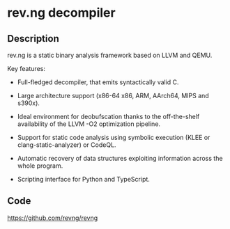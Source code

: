 # rev.ng decompiler

## Description
rev.ng is a static binary analysis framework based on LLVM and QEMU.

Key features:

* Full-fledged decompiler, that emits syntactically valid C.

* Large architecture support (x86-64 x86, ARM, AArch64, MIPS and s390x).

* Ideal environment for deobufscation thanks to the off-the-shelf availability of the LLVM -O2 optimization pipeline.

* Support for static code analysis using symbolic execution (KLEE or clang-static-analyzer) or CodeQL.

* Automatic recovery of data structures exploiting information across the whole program.

* Scripting interface for Python and TypeScript.

## Code
https://github.com/revng/revng
